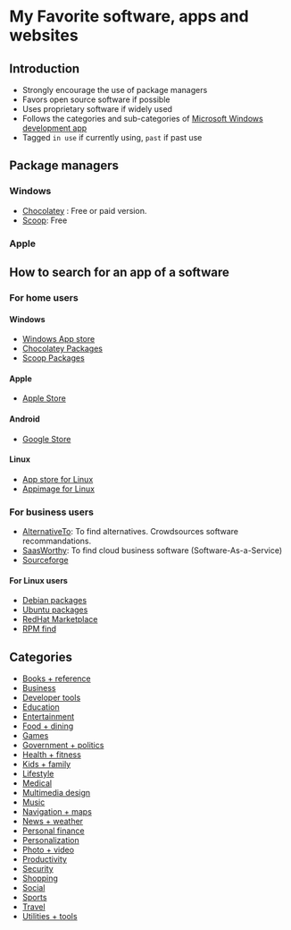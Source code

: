 # My Favorite software, apps and websites

## Introduction ##
- Strongly encourage the use of package managers
- Favors open source software if possible
- Uses proprietary software if widely used
- Follows the categories and sub-categories of [Microsoft Windows development app](https://docs.microsoft.com/en-us/windows/uwp/publish/category-and-subcategory-table)
- Tagged `in use` if currently using, `past` if past use

## Package managers ##
### Windows ###
- [Chocolatey](https://chocolatey.org/) : Free or paid version. 
- [Scoop](https://scoop.sh/): Free

### Apple ###

## How to search for an app of a software ##
### For home users ###
#### Windows ####
- [Windows App store](https://apps.microsoft.com/store/apps)
- [Chocolatey Packages](https://community.chocolatey.org/packages)
- [Scoop Packages](https://scoop.sh/#/)
#### Apple ####
- [Apple Store](https://apps.apple.com/us/genre/ios/id36)
#### Android ####
- [Google Store](https://store.google.com/)
#### Linux ####
- [App store for Linux](https://snapcraft.io/)
- [Appimage for Linux](https://www.appimagehub.com/browse)
### For business users ###
- [AlternativeTo](https://alternativeto.net/): To find alternatives. Crowdsources software recommandations.
- [SaasWorthy](https://www.saasworthy.com/): To find cloud business software (Software-As-a-Service)
- [Sourceforge](https://sourceforge.net/)
#### For Linux users ###
- [Debian packages](https://www.debian.org/distrib/packages)
- [Ubuntu packages](https://packages.ubuntu.com/)
- [RedHat Marketplace](https://marketplace.redhat.com/en-us/search)
- [RPM find](https://rpmfind.net/)

## Categories ##
- [Books + reference](books+reference.md)
- [Business](business.md)
- [Developer tools](developer-tools.md)
- [Education](education.md)
- [Entertainment](entertainment.md)
- [Food + dining](food+dining.md)
- [Games](games.md)
- [Government + politics](government+politics.md)
- [Health + fitness](health+fitness.md)
- [Kids + family](kids+family.md)
- [Lifestyle](lifestyle.md)
- [Medical](medical.md)
- [Multimedia design](multimedia-design.md)
- [Music](music.md)
- [Navigation + maps](navigation+maps.md)
- [News + weather](news+weather.md)
- [Personal finance](personal-finance.md)
- [Personalization](personalization.md)
- [Photo + video](photo+video.md)
- [Productivity](productivity.md)
- [Security](security.md)
- [Shopping](shopping.md)
- [Social](social.md)
- [Sports](sports.md)
- [Travel](travel.md)
- [Utilities + tools](utilities+tools.md)
